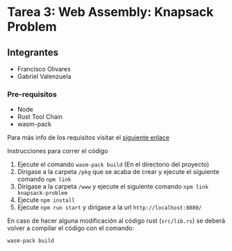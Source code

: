 # Tarea 3: Web Assembly: Knapsack Problem

## Integrantes
- Francisco Olivares
- Gabriel Valenzuela

### Pre-requisitos
- Node
- Rust Tool Chain
- wasm-pack

Para más info de los requisitos visitar el [siguiente enlace](https://rustwasm.github.io/docs/book/game-of-life/setup.html)

Instrucciones para correr el código

1. Ejecute el comando `wasm-pack build` (En el directorio del proyecto)
2. Dirigase a la carpeta `/pkg` que se acaba de crear y ejecute el siguiente comando `npm link`
3. Dirigase a la carpeta `/www` y ejecute el siguiente comando `npm link knapsack-problem`
4. Ejecute `npm install`
5. Ejecute `npm run start` y dirigase a la url `http://localhost:8080/`


En caso de hacer alguna modificación al código rust (`src/lib.rs`) se deberá volver a compilar el código con el comando:
```
wasm-pack build
```
